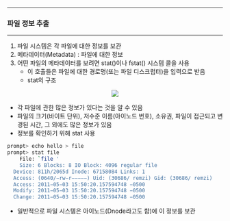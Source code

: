 -----
### 파일 정보 추출
-----
1. 파일 시스템은 각 파일에 대한 정보를 보관
2. 메타데이터(Metadata) : 파일에 대한 정보
3. 어떤 파일의 메타데이터를 보려면 stat()이나 fstat() 시스템 콜을 사용
   - 이 호출들은 파일에 대한 경로명(또는 파일 디스크럽터)을 입력으로 받음
   - stat의 구조
<div align="center">
<img src="https://github.com/user-attachments/assets/6021b8f4-6c75-4dda-a4d2-7f83c207d723">
</div>

   - 각 파일에 관한 많은 정보가 있다는 것을 알 수 있음
   - 파일의 크기(바이트 단위), 저수준 이름(아이노드 번호), 소유권, 파일이 접근되고 변경된 시간, 그 외에도 많은 정보가 있음
   - 정보를 확인하기 위해 stat 사용
```bash
prompt> echo hello > file
prompt> stat file
    File: `file '
    Size: 6 Blocks: 8 IO Block: 4096 regular file
  Device: 811h/2065d Inode: 67158084 Links: 1
  Access: (0640/−rw−r−−−−−) Uid: (30686/ remzi) Gid: (30686/ remzi)
  Access: 2011−05−03 15:50:20.157594748 −0500
  Modify: 2011−05−03 15:50:20.157594748 −0500
  Change: 2011−05−03 15:50:20.157594748 −0500
```
  - 일반적으로 파일 시스템은 아이노드(Dnode라고도 함)에 이 정보를 보관
    

